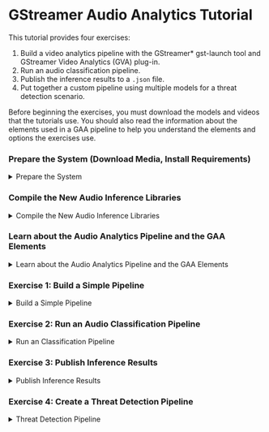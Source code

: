 # GStreamer Audio Analytics Tutorial

This tutorial provides four exercises:

1. Build a video analytics pipeline with the GStreamer* gst-launch tool and GStreamer Video Analytics (GVA) plug-in. 
2. Run an audio classification pipeline. 
3. Publish the inference results to a `.json` file.
3. Put together a custom pipeline using multiple models for a threat detection scenario. 

Before beginning the exercises, you must download the models and videos that the tutorials use. You should also read the information about the elements used in a GAA pipeline to help you understand the elements and options the exercises use.

### Prepare the System (Download Media, Install Requirements)

<details>
	<summary>Prepare the System</summary>
<br>

NOTE: The recommended way to install DL Streamer is usually through OpenVINO.  DL Streamer is included with OpenVINO 2020.r2 and newer.  If you have not installed OpenVINO, refer to the [DL Streamer Install Guide](Install_Guide.md).  For these exercises, the DL Streamer components will be deleted from the OpenVINO install, and the newer github code will be used so that we may use the audio featurees.

#### Setup DL Streamer with Audio Components

Remove OpenVINO DL Streamer Components

```sh
cd /opt/intel/openvino/deployment_tools
```

```sh
rm -rf dl_streamer
```

Install DL Streamer with Audio Support	

```sh
cd ~
```
```sh
mkdir gva && cd gva
```
```sh
git clone https://github.com/opencv/gst-video-analytics.git
```
Using the preview/audio-detect branch is required because the changes haven't been merged to master yet.

```sh
cd ~/gva/gst-video-analytics
```

```sh
git checkout preview/audio-detect
```

The DL Streamer Audio directory is now located at:
~/gva/gst-video-analytics/samples/gst_launch/audio_detect/


Now we'll do some additional setup for the samples in this repository.

```sh
cd ~/gva/gst-video-analytics/scripts
```
```sh
sudo ./install_dependencies.sh
```

```sh
cd ~/gva/gst-video-analytics/samples/gst_launch/audio_detect/
```

The OpenVINO environment must be active to use the model download script.
```sh
source /opt/intel/openvino/bin/setupvars.sh 
```

```sh
sudo -EH ./download_audio_models.sh 
```


### Install Requirements
```sh
sudo apt update && sudo apt install -y --no-install-recommends \
	wget cpio cmake lsb-release mesa-utils gdb mc ocl-icd-libopencl1 clinfo vainfo
```

### Get the Audio Files for the Examples<a name="acquire-data-and-sources"></a>

The DL Streamer plug-in uses the OpenVINO Deep Learning [Inference Engine](https://software.intel.com/en-us/articles/OpenVINO-InferEngine) to perform inference. As input, the Inference Engine accepts CNN models that are converted to the Intermediate Representation (IR) format through the OpenVINO toolkit [Model Optimizer](https://docs.openvinotoolkit.org/latest/_docs_MO_DG_Deep_Learning_Model_Optimizer_DevGuide.html). 

You can either train your own CNN models and convert them to the IR format or use free models from the [OpenVINO Model Zoo](https://github.com/opencv/open_model_zoo) that are already in the IR format. A tool named [Model Downloader](https://docs.openvinotoolkit.org/2020.1/_tools_downloader_README.html) gives you a way to easily download models from the Model Zoo. 

The steps below use a quick way to get everything you need to use the sample applications. For instructions to use your own models, download models from the Model Zoo and use the Model Downloader, see LINK TO OPENVINO CONTENT. 

Remember to source your environment:
   ```sh
   source /opt/intel/openvino/bin/setupvars.sh
   source ~/gva/gst-video-analytics/scripts/setup_env.sh
   ```

1. Create directories for the models and videos. The following is an example. If you use a different structure, remember to change the path in the instructions to match your location:
   ```sh
   mkdir -p ~/gva/models
   mkdir -p ~/gva/media
   ```

2.	Set the path to store the models we download.
    ```sh	
    export MODELS_PATH=~/gva/models
    ```
   
3. Download the model:

This is a proprietary model developed at Intel to categorize ambient noise, such as barking, footsteps, etc.

```sh
cd ~/gva/models
```
	
```sh
wget https://download.01.org/opencv/models_contrib/sound_classification/aclnet/pytorch/15062020/aclnet_des_53_fp32.onnx
```

4. The samples require audio files that:

- Are in 16-bit wav format. You can convert other formats to wav with ffmpeg and similar tools.
- Are relatively short (a few minutes long), for convenience. 

```sh
cd ~/gva/media
wget https://www2.cs.uic.edu/~i101/SoundFiles/gettysburg.wav
```
	
5. Download audio and videos

- You can download freely licensed audio from the websites like [FreeSound](https://freesound.org/browse/).
- Put your audio files in `~/gva/media`.


</details>

### Compile the New Audio Inference Libraries
<details>
	<summary>Compile the New Audio Inference Libraries</summary>
		
<br>
Eventually the updated code for audio support will be included in OpenVINO, but for now the DL Streamer libraries must be compiled from the source code in the gva archive (in the preview/audiot-detect branch).

* Follow the instructions in the [DL Streamer Install Guide](https://github.com/opencv/gst-video-analytics/wiki/Install-Guide).
* Make sure that the preview/audio-detect branch is checked out.
* For ease of use, continue to use the repository checked out at `~/gva`.
* Return here after completing the process.

</details>

### Learn about the Audio Analytics Pipeline and the GAA Elements <a name="gva-pipeline"></a> 

<details>
	<summary>Learn about the Audio Analytics Pipeline and the GAA Elements</summary>

<br>
The diagram below shows the data flow of a typical video/audio analytics pipeline.

![Typical GAA pipeline](typical_pipeline.png)

This is what you're seeing in the data flow:

1. Read File with `filesrc` - The `filesrc` element reads data from a file or camera.

2. Decode with `decodebin` -  The `decodebin` element selects the decoder according to the input format. Hardware decoding plug-ins have priority over CPU decoders. Use `decodebin` to insert video processing elements for color conversion or for video-to-system memory copying. <br>
The pipeline moves the uncompressed video from `decodebin` forward in 'video/x-raw' or 'video/x-raw(memory:VASurface)' data type. 'video/x-raw' is a system memory frame and 'video/x-raw(memory:VASurface)' is a video memory handle.

3. Detect Objects with `gvadetect` - The `gvadetect` element runs object detection inference on the decoded frame from `decodebin`. In this process, `gvadetect` uses the `model` parameter to perform inference on the model that you specify. As an option, you can add the `model-proc` parameter to configure the output. A list of regions is returned, known as Region of Interest (ROI), The ROI includes the detected object. 
4. Classify Objects with `gvaclassify` - The `gvaclassify` element performs inference on each video frame ROI. Inference uses the `model` parameter, and returns the result as key=value, such as age=40 or gender=female. Use the `model-proc` parameter with `gvaclassify` to provide a json file for interpreting the results and to configure the output layer name and labels. You can also use 'gvaclassify' to add filters to the inference, but only on by object class, such as a vehicle or pedestrian. 

5. Visualize with `gvawatermark` - The `gvawatermark` element adds the detection and classification results as an overlay on each frame. This element uses a `sync` property. Most samples set this as `sync=false` to disable real-time synchronization to increase the pipeline speed. You can change this to `sync=true` to run pipeline in  real-time speed.

6. Render Video with `xvimagesink` - The `xvimagesink` element renders the video frames. 

You can chain the `gvadetect`, `gvatrack`, `gvaclassify`, and `gvainference` inference elements. For example, you can have the following run in sequence: object detection, object tracking, and object classification. You can also add other GAA elements to use `gvametaconvert` and `gvametapublish` to publish the inference results. 

See [GAA elements](Elements) for more information about the GAA plug-in elements.

The following video shows the result of running a pipeline with:

- gst-launch-1.0 filesrc location=cut.mp4 ! decodebin ! gvadetect model=face-detection-adas-0001.xml ! gvaclassify model=emotions-recognition-retail-0003.xml model-proc=emotions-recognition-retail-0003.json ! gvawatermark ! xvimagesink sync=false

<div align="center"><img src="demo_pipeline.gif" width=900/></div>

The elements in this pipeline are:
* `filesrc` loads a video file named `cut.mp4`.
* `decodebin` decodes the video. 
* `gvadetect` runs inference on the video. The `model` named `face-detection-adas-0001` is used for inference to detect faces. 
* `gvaclassify` uses the result of `gvadetect` on a `model` named `emotions-recognition-retail-0003`, resulting in emotion classifications. 
* `gvawatermark` overlays the detection and classification results on each frame.
* `xvimagesink` renders the video frames.

You are ready to try creating your own pipeline. Continue with the next section to use the first exercise.

</details>


### Exercise 1: Build a Simple Pipeline <a name="simple-pipeline"></a>

<details>
	<summary>Build a Simple Pipeline</summary>
<br>

This exercise helps you create a GStreamer pipeline that uses specific models to run detection on an Intermediate Representation (IR) formatted model. In this exercise you run inference to detect people and vehicles in a video.  This exercise will introduce the general concepts and focus on video.  The following exercises apply these concepts to audio.

This exercise introduces you to using the following GAA elements:

- `filesrc`
- `gvadetect` 
- `gvawatermark`
	
1. Set the environment variables if not already set.:

```sh
source /opt/intel/openvino/bin/setupvars.sh
source ~/gva/gst-video-analytics/scripts/setup_env.sh
```

2. Export the `model` and `model_proc` files:

```sh
export DETECTION_MODEL=~/gva/models/intel/person-vehicle-bike-detection-crossroad-0078/FP32/person-vehicle-bike-detection-crossroad-0078.xml
```
```sh
export DETECTION_MODEL_PROC=/opt/intel/openvino/data_processing/dl_streamer/samples/gst_launch/vehicle_pedestrian_tracking/model_proc/person-vehicle-bike-detection-crossroad-0078.json
```

3. Export the video file path:

This example uses ~/gva/video as the video path and <your_video> as the placeholder for a video file name. Change this information to fit your setup.

```sh
export VIDEO_EXAMPLE=~/gva/video/<your_video>
```

4. Create and run the pipeline. As an option, add the `model-proc` parameter to create a `model-proc` JSON file. `model-proc` files describe the model input and output layer format. The `model-proc` file in this exercise describes the output layer name and labels (person, vehicle, and bike) on objects it detects. 

See [model-proc](https://github.com/opencv/gst-video-analytics/blob/master/samples/model_proc/person-vehicle-bike-detection-crossroad-0078.json) for more information.

```sh
gst-launch-1.0 \
	filesrc location=${VIDEO_EXAMPLE} ! decodebin ! video/x-raw ! videoconvert ! \
	gvadetect model=${DETECTION_MODEL} model_proc=${DETECTION_MODEL_PROC} device=CPU ! queue ! \
	gvawatermark ! fpsdisplaysink video-sink=xvimagesink sync=false
```
	
5. Review the output. Persons, vehicles, and bikes are bound by colored boxes, and detection results are displayed as video overlays. The average frame rate of the pipeline are shown as overlays at the bottom of the video.

`gvadetect`:
	* Used the XML model file to find the BIN file for inference.
	* Performed detection on each video frame.
	* Output ROIs with labels according to `model-proc` specifications. 

`gvawatermark` used the output ROIs to visually display the detected objects and their attributes.
	* [`fpsdisplaysink`](https://gstreamer.freedesktop.org/documentation/debugutilsbad/fpsdisplaysink.html?gi-language=c) displayed the average FPS of the pipeline.
	* [`xvimagesink`](https://gstreamer.freedesktop.org/documentation/xvimagesink/index.html?gi-language=c#xvimagesink-page) rendered the video frames.

You're done building and running this pipeline. To expand on this exercise, use one or both add-ons to this exercise to select different video sources. If the add-ons don't suit you, jump ahead to start [Exercise 2](#classification-pipeline)

#### OPTIONAL: Simple Pipeline with an RTSP Device (Optional - Requires RTSP Device)

GStreamer supports RTSP devices that specify an RTSP URI, which means you can point to this URL to perform real-time inference.

Before repeating Exercise 1 with an RTSP URI, verify the RTSP URL. 

**To repeat Exercise 1 with a RTSP URI**, verify the path to the RTSP URI, and run the pipeline with the RTSP URI: 

```sh
gst-launch-1.0 \
	urisourcebin uri=<RTSP_uri> ! decodebin ! video/x-raw ! videoconvert ! \
	gvadetect model=${DETECTION_MODEL} model_proc=${DETECTION_MODEL_PROC} device=CPU ! queue ! \
	gvawatermark ! fpsdisplaysink video-sink=xvimagesink sync=false
```

This command uses [`urisourcebin`](https://gstreamer.freedesktop.org/documentation/playback/urisourcebin.html?gi-language=c) to access URIs. In this pipeline, the URI access is to the RTSP URI and the video stream from the link for inference.

</details>


### Exercise 2: Run an Audio Classification Pipeline <a name="classification-pipeline"></a>

<details>
	<summary>Run an Classification Pipeline</summary>
<br>	

In this pipeline:

1. `gvadetect` detects the ROIs in the video and outputs ROIs with the appropriate attributes (person, vehicle, bike) according to its model-proc. 
2. `gvadetect` ROIs are used as inputs for the `gvaclassify` model.
3. `gvaclassify` classifies the ROIs and outputs additional attributes according to model-proc:
	* `object-class` tells `gvalcassify` which ROIs to classify. 
	* `object-class=vehicle` classifies ROIs that have the 'vehicle' attribute. 
4 `gvawatermark` displays the ROIs and their attributes. 

See [model-proc](https://github.com/opencv/gst-video-analytics/tree/master/samples/model_proc) for the model-procs and its input and output specifications.


In this pipeline:

1. `gvadetect` detects the ROIs in the video and outputs ROIs with the appropriate attributes (person, vehicle, bike) according to its model-proc **on every 10th frame, due to `inference-interval=10`**.
	*`gvatrack` tracks each object detected by `gvadetect`
	
2. `gvadetect` ROIs are used as inputs for the `gvaclassify` model.

3. `gvaclassify` classifies the ROIs and outputs additional attributes according to model-proc, **but skips classification for already classified objects for 10 frames, using tracking information from `gvatrack` to determine whether to classify an object**:
	* `object-class` tells `gvalcassify` which ROIs to classify. 
	* `object-class=vehicle` classifies ROIs that have the 'vehicle' attribute. 
	
4. `gvawatermark` displays the ROIs and their attributes. 

You're done building and running this pipeline. The next exercise shows you how to publish your results to a .`.json`.
	
</details>

### Exercise 3: Publish Inference Results
<details>
	<summary>Publish Inference Results</summary>
<br>

This exercise extends the pipeline to publish your detection and classification results to a `.json` file from a GStreamer pipeline.

This exercises uses the following additional GAA elements:

- `gvametaconvert`
- `gvametapublish` 

The script for this exercise is in the [`metapublish`](https://github.com/opencv/gst-video-analytics/blob/master/samples/gst_launch/metapublish/) directory where the GAA plug-ins sample scripts are located. The `metapublish` directory also contains scripts to publish results to Kafka and MQTT.

1. Set the OpenVINO environment:

> NOTE: For this exercise, you must reset the env variables as described below.

```sh
source /opt/intel/openvino/data_processing/gstreamer/bin/gstreamer-setupvars.sh
source /opt/intel/openvino/bin/setupvars.sh
```

2. Export the `model` and `model_proc` files:
```sh
export DETECTION_MODEL=~/gva/models/intel/person-vehicle-bike-detection-crossroad-0078/FP32/person-vehicle-bike-detection-crossroad-0078.xml
export DETECTION_MODEL_PROC=/opt/intel/openvino/data_processing/dl_streamer/samples/gst_launch/vehicle_pedestrian_tracking/model_proc/person-vehicle-bike-detection-crossroad-0078.json
export VEHICLE_CLASSIFICATION_MODEL=~/gva/models/intel/vehicle-attributes-recognition-barrier-0039/FP32/vehicle-attributes-recognition-barrier-0039.xml
export VEHICLE_CLASSIFICATION_MODEL_PROC=/opt/intel/openvino/data_processing/dl_streamer/samples/gst_launch/vehicle_pedestrian_tracking/model_proc/vehicle-attributes-recognition-barrier-0039.json
```

3. Export the video file path:

```sh
# # This example uses ~/gva/video as the video path and FILENAME as the placeholder for a video file name. Change this information to fit your setup.
export VIDEO_EXAMPLE=~/gva/video/<your_downloaded_video>
```

4. Export the output file path:

The $OUTFILE target can be any path and name.  We suggest: `~/gva/out.json`

```sh
# This example uses ~/gva/video as the video path and FILENAME as the placeholder for an output file name. Change this information to fit your setup. 
export OUTFILE=<path-to-FILENAME>
```

5. Create and run the pipeline:

```sh
gst-launch-1.0 \
	filesrc location=${VIDEO_EXAMPLE} ! decodebin ! video/x-raw ! videoconvert ! \
	gvadetect model=${DETECTION_MODEL} model_proc=${DETECTION_MODEL_PROC} device=CPU ! queue ! \
	gvaclassify model=${VEHICLE_CLASSIFICATION_MODEL} model-proc=${VEHICLE_CLASSIFICATION_MODEL_PROC} device=CPU object-class=vehicle ! queue ! \
	gvametaconvert format=json ! \
	gvametapublish method=file file-path=${OUTFILE} ! \
	fakesink
```

In this step:
- `gvametaconvert` uses the optional parameter `format=json` to convert inferenced data to `GstGVAJSONMeta`. 
- `GstGVAJSONMeta` is a custom data structure that represents JSON metadata. 
- `gvametapublish` uses the optional parameter `method=file` to publish inference results to a file.
- `filepath=${OUTFILE}` is a JSON file to which the inference results are published.
	
5. Run the pipeline. After the pipeline completes, a JSON file of the inference results is available. 

6. Review the JSON file (defined by $OUTFILE).

```sh
gedit $OUTFILE
```

You have completed this exercise. Continue to Exercise 4, where you will create a custom multi-model pipeline. 

</details>

### Exercise 4: Create a Threat Detection Pipeline <a name="face-detect"></a>
<details>
	<summary>Threat Detection Pipeline</summary>
<br>
For this exercise, we'll use a combination of several models to create a threat detection pipeline that includes detection of:

	1. Footsteps 
	2. Glass breaking
	3. Coughs 
	4. Dog barking

You may set different thresholds for each audio category.

Use these files:
	` wget  https://www.soundjay.com/footsteps/footsteps-5.wav`
	` wget  `
	` wget  `

	https://www.soundjay.com/footsteps/footsteps-5.wav 			shoes on rug
	https://www.soundjay.com/footsteps/footsteps-4.wav 			two sets of shoes
	https://www.soundjay.com/footsteps/wooden-stairs-1.wav 		walk wooden stairs

	https://freesound.org/s/266019/								short cough
	https://freesound.org/people/OwlStorm/sounds/151212/		cough
	https://freesound.org/people/cmusounddesign/sounds/84695/	cough

	https://freesound.org/people/InspectorJ/sounds/344265/		glass break (bottle)
	https://freesound.org/s/500604/								glass breaking

	https://freesound.org/people/InspectorJ/sounds/406085/		dog bark (small)
	https://freesound.org/people/tsakanemashaba/sounds/501678/  big bark outside



Then run the DL Streamer audio analytics tool using these files.

</details>


